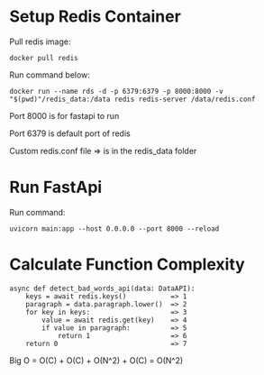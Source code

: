  
# Setup Redis Container

Pull redis image:

`docker pull redis`

Run command below:

`docker run --name rds -d -p 6379:6379 -p 8000:8000 -v "$(pwd)"/redis_data:/data redis redis-server /data/redis.conf`


Port 8000 is for fastapi to run

Port 6379 is default port of redis

Custom redis.conf file => is in the redis_data folder


# Run FastApi

Run command:

`uvicorn main:app --host 0.0.0.0 --port 8000 --reload`

# Calculate Function Complexity

```
async def detect_bad_words_api(data: DataAPI):
    keys = await redis.keys()           => 1
    paragraph = data.paragraph.lower()  => 2
    for key in keys:                    => 3
        value = await redis.get(key)    => 4
        if value in paragraph:          => 5
            return 1                    => 6
    return 0                            => 7
```

Big O = O(C) + O(C) + O(N^2) + O(C) = O(N^2)
